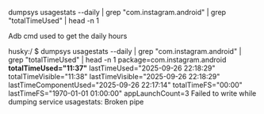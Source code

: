 dumpsys usagestats --daily | grep "com.instagram.android" | grep "totalTimeUsed" | head -n 1

Adb cmd used to get the daily hours

husky:/ $ dumpsys usagestats --daily | grep "com.instagram.android" | grep "totalTimeUsed" | head -n 1
      package=com.instagram.android **totalTimeUsed="11:37"** lastTimeUsed="2025-09-26 22:18:29" totalTimeVisible="11:38" lastTimeVisible="2025-09-26 22:18:29" lastTimeComponentUsed="2025-09-26 22:17:14" totalTimeFS="00:00" lastTimeFS="1970-01-01 01:00:00" appLaunchCount=3
Failed to write while dumping service usagestats: Broken pipe
